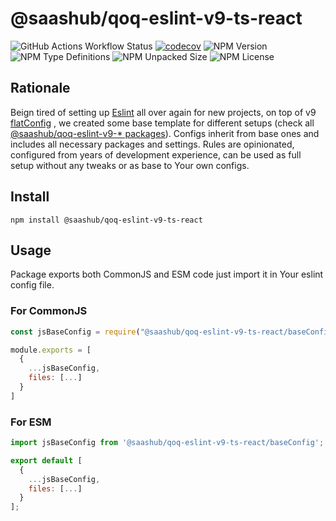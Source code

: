 # @saashub/qoq-eslint-v9-ts-react

![GitHub Actions Workflow Status](https://img.shields.io/github/actions/workflow/status/saashub-it/qoq/main.yml) [![codecov](https://codecov.io/gh/saashub-it/qoq/graph/badge.svg?flag=eslint-v9-ts-react&token=PQ1XAQQ257)](https://codecov.io/gh/saashub-it/qoq/flags/eslint-v9-ts-react) ![NPM Version](https://img.shields.io/npm/v/%40saashub%2Fqoq-eslint-v9-ts-react)
![NPM Type Definitions](https://img.shields.io/npm/types/%40saashub%2Fqoq-eslint-v9-ts-react) ![NPM Unpacked Size](https://img.shields.io/npm/unpacked-size/%40saashub%2Fqoq-eslint-v9-ts-react) ![NPM License](https://img.shields.io/npm/l/%40saashub%2Fqoq-eslint-v9-ts-react)

## Rationale

Beign tired of setting up [Eslint](https://www.npmjs.com/package/eslint) all over again for new projects, on top of v9 [flatConfig](https://eslint.org/docs/latest/use/configure/configuration-files) , we created some base template for different setups (check all [@saashub/qoq-eslint-v9-\* packages](https://www.npmjs.com/search?q=%40saashub%2Fqoq-eslint-v9-)). Configs inherit from base ones and includes all necessary packages and settings. Rules are opinionated, configured from years of development experience, can be used as full setup without any tweaks or as base to Your own configs.

## Install

    npm install @saashub/qoq-eslint-v9-ts-react

## Usage

Package exports both CommonJS and ESM code just import it in Your eslint config file.

### For CommonJS

```js
const jsBaseConfig = require("@saashub/qoq-eslint-v9-ts-react/baseConfig");

module.exports = [
  {
    ...jsBaseConfig,
    files: [...]
  }
]
```

### For ESM

```js
import jsBaseConfig from '@saashub/qoq-eslint-v9-ts-react/baseConfig';

export default [
  {
    ...jsBaseConfig,
    files: [...]
  }
];
```
